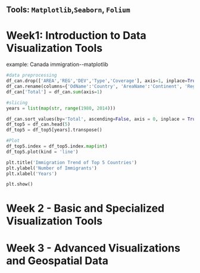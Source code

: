 ## Tools: `Matplotlib`,`Seaborn`, `Folium`  
# Week1: Introduction to Data Visualization Tools
example: Canada immigration--matplotlib
```python
#data preprocessing
df_can.drop(['AREA','REG','DEV','Type','Coverage'], axis=1, inplace=True)
df_can.rename(columns={'OdName':'Country', 'AreaName':'Continent', 'RegName':'Region'}, inplace=True)
df_can['Total'] = df_can.sum(axis=1)

#slicing
years = list(map(str, range(1980, 2014)))

df_can.sort_values(by='Total', ascending=False, axis = 0, inplace = True)
df_top5 = df_can.head(5)
df_top5 = df_top5[years].transpose()

#Plot
df_top5.index = df_top5.index.map(int)
df_top5.plot(kind = 'line')

plt.title('Immigration Trend of Top 5 Countries')
plt.ylabel('Number of Immigrants')
plt.xlabel('Years')

plt.show()
```
# Week 2 - Basic and Specialized Visualization Tools
# Week 3 - Advanced Visualizations and Geospatial Data
